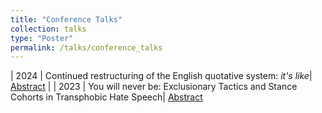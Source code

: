 ```yaml
---
title: "Conference Talks"
collection: talks
type: "Poster"
permalink: /talks/conference_talks
---
```

| 2024   | Continued restructuring of the English quotative system: *it's like*| [Abstract](https://griffinlowry.github.io/files/abstract_nwav_like.pdf) |
| 2023   | You will never be: Exclusionary Tactics and Stance Cohorts in Transphobic Hate Speech| [Abstract]()
